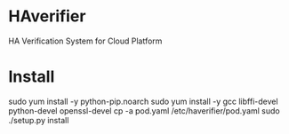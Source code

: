 # HAverifier
HA Verification System for Cloud Platform

# Install
sudo yum install -y python-pip.noarch
sudo yum install -y gcc libffi-devel python-devel openssl-devel
cp -a pod.yaml /etc/haverifier/pod.yaml
sudo ./setup.py install
